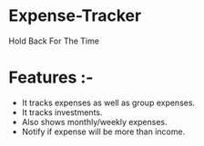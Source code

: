 # Expense-Tracker
 Hold Back For The Time
 
 # Features :- 
 - It tracks expenses as well as group expenses.
 - It tracks investments.
 - Also shows monthly/weekly expenses.
 - Notify if expense will be more than income. 
